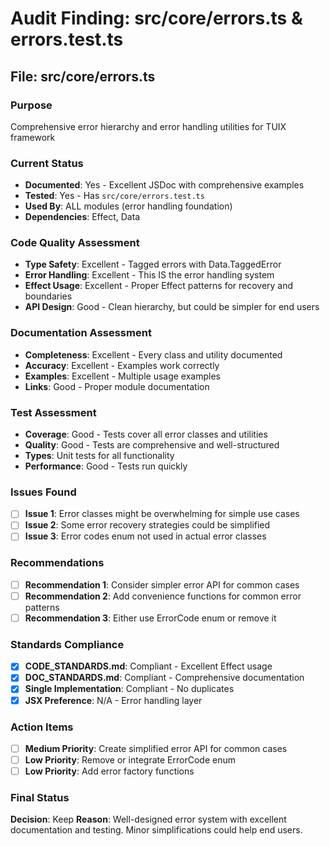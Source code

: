 # Audit Finding: src/core/errors.ts & errors.test.ts

## File: src/core/errors.ts

### Purpose
Comprehensive error hierarchy and error handling utilities for TUIX framework

### Current Status
- **Documented**: Yes - Excellent JSDoc with comprehensive examples
- **Tested**: Yes - Has `src/core/errors.test.ts`
- **Used By**: ALL modules (error handling foundation)
- **Dependencies**: Effect, Data

### Code Quality Assessment
- **Type Safety**: Excellent - Tagged errors with Data.TaggedError
- **Error Handling**: Excellent - This IS the error handling system
- **Effect Usage**: Excellent - Proper Effect patterns for recovery and boundaries
- **API Design**: Good - Clean hierarchy, but could be simpler for end users

### Documentation Assessment
- **Completeness**: Excellent - Every class and utility documented
- **Accuracy**: Excellent - Examples work correctly
- **Examples**: Excellent - Multiple usage examples
- **Links**: Good - Proper module documentation

### Test Assessment
- **Coverage**: Good - Tests cover all error classes and utilities
- **Quality**: Good - Tests are comprehensive and well-structured
- **Types**: Unit tests for all functionality
- **Performance**: Good - Tests run quickly

### Issues Found
- [ ] **Issue 1**: Error classes might be overwhelming for simple use cases
- [ ] **Issue 2**: Some error recovery strategies could be simplified
- [ ] **Issue 3**: Error codes enum not used in actual error classes

### Recommendations
- [ ] **Recommendation 1**: Consider simpler error API for common cases
- [ ] **Recommendation 2**: Add convenience functions for common error patterns
- [ ] **Recommendation 3**: Either use ErrorCode enum or remove it

### Standards Compliance
- [x] **CODE_STANDARDS.md**: Compliant - Excellent Effect usage
- [x] **DOC_STANDARDS.md**: Compliant - Comprehensive documentation
- [x] **Single Implementation**: Compliant - No duplicates
- [x] **JSX Preference**: N/A - Error handling layer

### Action Items
- [ ] **Medium Priority**: Create simplified error API for common cases
- [ ] **Low Priority**: Remove or integrate ErrorCode enum
- [ ] **Low Priority**: Add error factory functions

### Final Status
**Decision**: Keep
**Reason**: Well-designed error system with excellent documentation and testing. Minor simplifications could help end users.